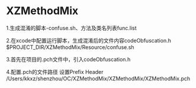 # XZMethodMix
1.生成混淆的脚本-confuse.sh、方法及类名列表func.list  

2.在xcode中配置运行脚本，生成混淆后的文件内容codeObfuscation.h  
$PROJECT_DIR/XZMethodMix/Resource/confuse.sh

3.首先在项目的.pch文件中，引入codeObfuscation.h  

4.配置.pch的文件路径
设置Prefix Header /Users/kkxz/shenzhou/OC/XZMethodMix/XZMethodMix/XZMethodMix.pch
